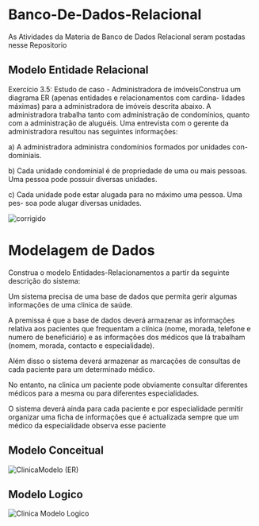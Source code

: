 # Banco-De-Dados-Relacional
As Atividades da Materia de Banco de Dados Relacional seram postadas nesse Repositorio

## Modelo Entidade Relacional

Exercício 3.5: Estudo de caso - Administradora de imóveisConstrua um diagrama ER (apenas entidades e relacionamentos com cardina-
lidades máximas) para a administradora de imóveis descrita abaixo.
A administradora trabalha tanto com administração de condomínios,
quanto com a administração de aluguéis.
Uma entrevista com o gerente da administradora resultou nas seguintes
informações:

a) A administradora administra condomínios formados por unidades con-
dominiais.

b) Cada unidade condominial é de propriedade de uma ou mais pessoas.
Uma pessoa pode possuir diversas unidades.

c) Cada unidade pode estar alugada para no máximo uma pessoa. Uma pes-
soa pode alugar diversas unidades.

![corrigido](https://user-images.githubusercontent.com/63554484/93945280-00520980-fd0d-11ea-9593-3fad3a13f785.png)


# Modelagem de Dados

Construa o modelo Entidades-Relacionamentos a partir da seguinte descrição do sistema:



Um sistema precisa de uma base de dados que permita gerir algumas informações de uma clinica de saúde.

A premissa é que a base de dados deverá armazenar as informações relativa aos pacientes que frequentam a clínica (nome, morada, telefone e numero de beneficiário) e as informações dos médicos que lá trabalham (nomem, morada, contacto e especialidade).

Além disso o sistema deverá armazenar as marcações de consultas de cada paciente para um determinado médico.

No entanto, na clinica um paciente pode obviamente consultar diferentes médicos para a mesma ou para diferentes especialidades.

O sistema deverá ainda para cada paciente e por especialidade permitir organizar uma ficha de informações que é actualizada sempre que um médico da especialidade observa esse paciente

## Modelo Conceitual
![ClinicaModelo (ER)](https://user-images.githubusercontent.com/63554484/93716647-583f1380-fb47-11ea-88e2-6b048658ab23.png)

## Modelo Logico
![Clinica Modelo Logico](https://user-images.githubusercontent.com/63554484/93716677-8cb2cf80-fb47-11ea-9b54-07113de62e77.png)
